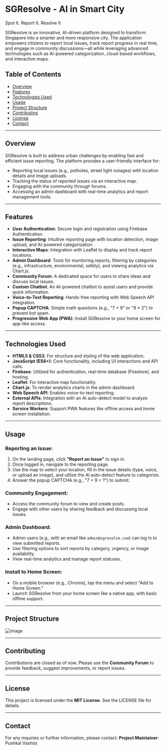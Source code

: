# **SGResolve - AI in Smart City**

Spot It. Report It. Resolve It

SGResolve is an innovative, AI-driven platform designed to transform Singapore into a smarter and more responsive city. The application empowers citizens to report local issues, track report progress in real time, and engage in community discussions—all while leveraging advanced technologies such as AI-powered categorization, cloud-based workflows, and interactive maps.

## **Table of Contents**
- [Overview](#overview)
- [Features](#features)
- [Technologies Used](#technologies-used)
- [Usage](#usage)
- [Project Structure](#project-structure)
- [Contributing](#contributing)
- [License](#license)
- [Contact](#contact)

---

## **Overview**
SGResolve is built to address urban challenges by enabling fast and efficient issue reporting. The platform provides a user-friendly interface for:

- Reporting local issues (e.g., potholes, street light outages) with location details and image uploads.
- Tracking the status of reported issues via an interactive map.
- Engaging with the community through forums.
- Accessing an admin dashboard with real-time analytics and report management tools.

---

## **Features**
- **User Authentication**: Secure login and registration using Firebase Authentication.
- **Issue Reporting**: Intuitive reporting page with location detection, image upload, and AI-powered categorization.
- **Interactive Maps**: Integration with Leaflet to display and track report locations.
- **Admin Dashboard**: Tools for monitoring reports, filtering by categories (e.g., infrastructure, environmental, safety), and viewing analytics via Chart.js.
- **Community Forum**: A dedicated space for users to share ideas and discuss local issues.
- **Custom Chatbot**: An AI-powered chatbot to assist users and provide quick information.
- **Voice-to-Text Reporting**: Hands-free reporting with Web Speech API integration.
- **Popup CAPTCHA**: Simple math questions (e.g., "7 + 9" or "9 × 2") to prevent bot spam.
- **Progressive Web App (PWA)**: Install SGResolve to your home screen for app-like access.

---

## **Technologies Used**
- **HTML5 & CSS3**: For structure and styling of the web application.
- **JavaScript (ES6+)**: Core functionality, including UI interactions and API calls.
- **Firebase**: Utilized for authentication, real-time database (Firestore), and hosting.
- **Leaflet**: For interactive map functionality.
- **Chart.js**: To render analytics charts in the admin dashboard.
- **Web Speech API**: Enables voice-to-text reporting.
- **External APIs**: Integration with an AI auto-detect model to analyze report descriptions.
- **Service Workers**: Support PWA features like offline access and home screen installation.

---



## **Usage**
### **Reporting an Issue:**
1. On the landing page, click **"Report an Issue"** to sign in.
2. Once logged in, navigate to the reporting page.
3. Use the map to select your location, fill in the issue details (type, voice, or upload an image), and utilize the AI auto-detect feature to categorize.
4. Answer the popup CAPTCHA (e.g., "7 + 9 = ?") to submit.

### **Community Engagement:**
- Access the community forum to view and create posts.
- Engage with other users by sharing feedback and discussing local issues.

### **Admin Dashboard:**
- Admin users (e.g., with an email like `admin@sgresolve.com`) can log in to view submitted reports.
- Use filtering options to sort reports by category, urgency, or image availability.
- View real-time analytics and manage report statuses.

### **Install to Home Screen:**
- On a mobile browser (e.g., Chrome), tap the menu and select "Add to Home Screen."
- Launch SGResolve from your home screen like a native app, with basic offline support.

---
## **Project Structure**
 ![image](https://github.com/user-attachments/assets/4d886c35-ffe3-48d2-b14f-f4e882b96745)




---

## **Contributing**
Contributions are closed as of now. Please use the **Community Forum** to provide feedback, suggest improvements, or report issues.

---

## **License**
This project is licensed under the **MIT License**. See the LICENSE file for details.

---

## **Contact**
For any inquiries or further information, please contact:
**Project Maintainer**: Pushkal Vashist
